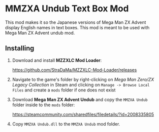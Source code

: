 # MMZXA Undub Text Box Mod
This mod makes it so the Japanese versions of Mega Man ZX Advent display English names in text boxes. This mod is meant to be used with Mega Man ZX Advent undub mod.

## Installing
1. Download and install **MZZXLC Mod Loader**:

    https://github.com/StraDaMa/MZZXLC-Mod-Loader/releases
1. Navigate to the game's folder by right-clicking on *Mega Man Zero/ZX Legacy Collection* in Steam and clicking on `Manage -> Browse Local Files` and create a `mods` folder if one does not exist
1. Download **Mega Man ZX Advent Undub** and copy the `MMZXA Undub` folder inside to the `mods` folder:

    https://steamcommunity.com/sharedfiles/filedetails/?id=2008335805
1. Copy `MMZXA Undub.dll` to the `MMZXA Undub` mod folder.